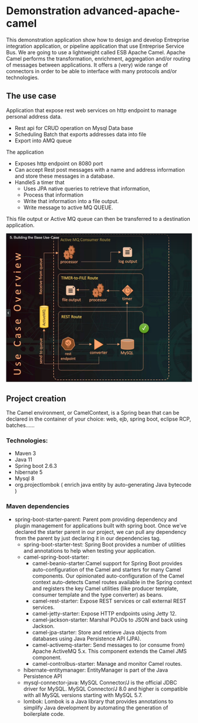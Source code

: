 # Demonstration advanced-apache-camel

This demonstration application show how to design and develop Entreprise integration application, or pipeline application that use  Entreprise Service Bus.
We are going to use a lightweight called ESB Apache Camel.
Apache Camel performs the transformation, enrichment, aggregation and/or routing of messages between applications. 
It offers a (very) wide range of connectors in order to be able to interface with many protocols and/or technologies.

## The use case
Application that expose rest web services on http endpoint to manage personal address data.
* Rest api for CRUD operation on Mysql Data base
* Scheduling Batch that exports addresses data into file 
* Export into AMQ queue

The application
* Exposes http endpoint on 8080 port
* Can accept Rest post messages with a name and address information and store these messages in a database.
* HandleS a timer that
    * Uses JPA native queries to retrieve that information,
    * Process that information
    * Write that information into a file output.
    * Write message to active MQ QUEUE.

This file output or Active MQ queue can then be transferred to a destination application.

![img.png](img.png)

## Project creation
The Camel environment, or CamelContext, is a Spring bean that can be declared in the container of your choice: web, ejb, spring boot, eclipse RCP, batches......
### Technologies:
* Maven 3
* Java 11
* Spring boot 2.6.3
* hibernate 5
* Mysql 8 
* org.projectlombok ( enrich java entity by auto-generating Java bytecode )

### Maven dependencies
*  spring-boot-starter-parent: Parent pom providing dependency and plugin management for applications built with spring boot.
   Once we’ve declared the starter parent in our project, we can pull any dependency from the parent by just declaring it in our dependencies tag.
   *  spring-boot-starter-test: Spring Boot provides a number of utilities and annotations to help when testing your application.
   *  camel-spring-boot-starter:
        *  camel-beanio-starter:Camel support for Spring Boot provides auto-configuration of the Camel and starters for many Camel components. Our opinionated auto-configuration of the Camel context auto-detects Camel routes available in the Spring context and registers the key Camel utilities (like producer template, consumer template and the type converter) as beans.
        *  camel-rest-starter: Expose REST services or call external REST services.
        *  camel-jetty-starter: Expose HTTP endpoints using Jetty 12.    
        *  camel-jackson-starter: Marshal POJOs to JSON and back using Jackson.
        *  camel-jpa-starter: Store and retrieve Java objects from databases using Java Persistence API (JPA).
        *  camel-activemq-starter: Send messages to (or consume from) Apache ActiveMQ 5.x. This component extends the Camel JMS component.
        *  camel-controlbus-starter: Manage and monitor Camel routes.
    * hibernate-entitymanager: EntityManager is part of the Java Persistence API
    * mysql-connector-java: MySQL Connector/J is the official JDBC driver for MySQL. MySQL Connector/J 8.0 and higher is compatible with all MySQL versions starting with MySQL 5.7.
    * lombok: Lombok is a Java library that provides annotations to simplify Java development by automating the generation of boilerplate code.